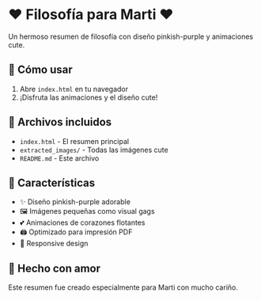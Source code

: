 # ❤️ Filosofía para Marti ❤️

Un hermoso resumen de filosofía con diseño pinkish-purple y animaciones cute.

## 🚀 Cómo usar

1. Abre `index.html` en tu navegador
2. ¡Disfruta las animaciones y el diseño cute!

## 📁 Archivos incluidos

- `index.html` - El resumen principal
- `extracted_images/` - Todas las imágenes cute
- `README.md` - Este archivo

## 🎨 Características

- ✨ Diseño pinkish-purple adorable
- 🖼️ Imágenes pequeñas como visual gags
- 💕 Animaciones de corazones flotantes
- 🖨️ Optimizado para impresión PDF
- 📱 Responsive design

## 💝 Hecho con amor

Este resumen fue creado especialmente para Marti con mucho cariño.

